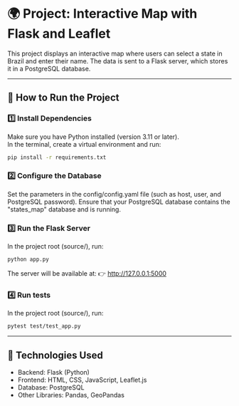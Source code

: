 # 🌍 Project: Interactive Map with Flask and Leaflet  

This project displays an interactive map where users can select a state in Brazil and enter their name. The data is sent to a Flask server, which stores it in a PostgreSQL database.  

---

## 🚀 How to Run the Project

### 1️⃣ **Install Dependencies**

Make sure you have Python installed (version 3.11 or later).  
In the terminal, create a virtual environment and run:  

```bash
pip install -r requirements.txt
```

### 2️⃣ **Configure the Database**

Set the parameters in the config/config.yaml file (such as host, user, and PostgreSQL password).
Ensure that your PostgreSQL database contains the "states_map" database and is running.

### 3️⃣ **Run the Flask Server**

In the project root (source/), run:
```bash
python app.py
```
The server will be available at:
👉 http://127.0.0.1:5000

### 4️⃣ **Run tests** 

In the project root (source/), run:
```bash
pytest test/test_app.py
```
---

## 🎨 Technologies Used

   - Backend: Flask (Python)
   - Frontend: HTML, CSS, JavaScript, Leaflet.js
   - Database: PostgreSQL
   - Other Libraries: Pandas, GeoPandas